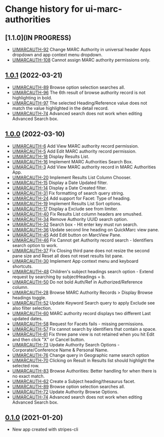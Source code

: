 # Change history for ui-marc-authorities

## [1.1.0](IN PROGRESS)
* [UIMARCAUTH-92](https://issues.folio.org/browse/UIMARCAUTH-92) Change MARC Authority in universal header Apps dropdown and app context menu dropdown.
* [UIMARCAUTH-108](https://issues.folio.org/browse/UIMARCAUTH-108) Cannot assign MARC authority permissions only.

## [1.0.1](https://github.com/folio-org/ui-marc-authorities/tree/v1.0.1) (2022-03-21)
* [UIMARCAUTH-89](https://issues.folio.org/browse/UIMARCAUTH-89) Browse option selection searches all.
* [UIMARCAUTH-96](https://issues.folio.org/browse/UIMARCAUTH-96) The 6th result of browse authority record is not highlighting in bold.
* [UIMARCAUTH-97](https://issues.folio.org/browse/UIMARCAUTH-97) The selected Heading/Reference value does not match the value highlighted in the detail record.
* [UIMARCAUTH-74](https://issues.folio.org/browse/UIMARCAUTH-74) Advanced search does not work when editing Advanced Search box.

## [1.0.0](https://github.com/folio-org/ui-marc-authorities/tree/v1.0.0) (2022-03-10)

* [UIMARCAUTH-6](https://issues.folio.org/browse/UIMARCAUTH-6) Add View MARC authority record permission.
* [UIMARCAUTH-5](https://issues.folio.org/browse/UIMARCAUTH-5) Add Edit MARC authority record permission.
* [UIMARCAUTH-18](https://issues.folio.org/browse/UIMARCAUTH-18) Display Results List.
* [UIMARCAUTH-16](https://issues.folio.org/browse/UIMARCAUTH-16) Implement MARC Authorities Search Box.
* [UIMARCAUTH-3](https://issues.folio.org/browse/UIMARCAUTH-3) Add View MARC authority record in MARC Authorities App.
* [UIMARCAUTH-20](https://issues.folio.org/browse/UIMARCAUTH-20) Implement Results List Column Chooser.
* [UIMARCAUTH-15](https://issues.folio.org/browse/UIMARCAUTH-15) Display a Date Updated filter.
* [UIMARCAUTH-14](https://issues.folio.org/browse/UIMARCAUTH-14) Display a Date Created filter.
* [UIMARCAUTH-31](https://issues.folio.org/browse/UIMARCAUTH-31) Fix formatting of search query string.
* [UIMARCAUTH-24](https://issues.folio.org/browse/UIMARCAUTH-24) Add support for Facet: Type of heading.
* [UIMARCAUTH-19](https://issues.folio.org/browse/UIMARCAUTH-19) Implement Results List Sort options.
* [UIMARCAUTH-17](https://issues.folio.org/browse/UIMARCAUTH-17) Display a Exclude see from limiter.
* [UIMARCAUTH-40](https://issues.folio.org/browse/UIMARCAUTH-40) Fix Results List column headers are smushed.
* [UIMARCAUTH-34](https://issues.folio.org/browse/UIMARCAUTH-34) Remove Authority UUID search option.
* [UIMARCAUTH-32](https://issues.folio.org/browse/UIMARCAUTH-32) Search box - Hit enter key must run search.
* [UIMARCAUTH-36](https://issues.folio.org/browse/UIMARCAUTH-36) Update second line heading on QuickMarc view pane.
* [UIMARCAUTH-45](https://issues.folio.org/browse/UIMARCAUTH-45) Add Edit button on MarcView Pane.
* [UIMARCAUTH-46](https://issues.folio.org/browse/UIMARCAUTH-46) Fix Cannot get Authority record search - Identifiers search option to work.
* [UIMARCAUTH-37](https://issues.folio.org/browse/UIMARCAUTH-37) Fix Closing third pane does not resize the second pane size and Reset all does not reset results list pane.
* [UIMARCAUTH-30](https://issues.folio.org/browse/UIMARCAUTH-30) Implement App context menu and keyboard shortcuts.
* [UIMARCAUTH-48](https://issues.folio.org/browse/UIMARCAUTH-48) Children's subject headings search option - Extend request by searching by subjectHeadings = b.
* [UIMARCAUTH-50](https://issues.folio.org/browse/UIMARCAUTH-50) Do not bold Auth/Ref in Authorized/Reference column.
* [UIMARCAUTH-28](https://issues.folio.org/browse/UIMARCAUTH-28) Browse MARC Authority Records > Display Browse headings toggle.
* [UIMARCAUTH-52](https://issues.folio.org/browse/UIMARCAUTH-52) Update Keyword Search query to apply Exclude see also filter selection.
* [UIMARCAUTH-60](https://issues.folio.org/browse/UIMARCAUTH-60) MARC authority record displays two different Last updated dates.
* [UIMARCAUTH-58](https://issues.folio.org/browse/UIMARCAUTH-58) Request for Facets fails - missing permissions.
* [UIMARCAUTH-57](https://issues.folio.org/browse/UIMARCAUTH-57) Fix cannot search by identifiers that contain a space.
* [UIMARCAUTH-61](https://issues.folio.org/browse/UIMARCAUTH-61) Fix three pane view is not retained when you hit Edit and then click "X" or Cancel button.
* [UIMARCAUTH-73](https://issues.folio.org/browse/UIMARCAUTH-73) Update Authority Search Options - Corporate/Conference Name & Personal Name.
* [UIMARCAUTH-76](https://issues.folio.org/browse/UIMARCAUTH-76) Change query in Geographic name search option
* [UIMARCAUTH-70](https://issues.folio.org/browse/UIMARCAUTH-70) Clicking on Result in Results list should highlight the selected row.
* [UIMARCAUTH-83](https://issues.folio.org/browse/UIMARCAUTH-83) Browse Authorities: Better handling for when there is no exact match.
* [UIMARCAUTH-62](https://issues.folio.org/browse/UIMARCAUTH-62) Create a Subject heading/thesaurus facet.
* [UIMARCAUTH-89](https://issues.folio.org/browse/UIMARCAUTH-89) Browse option selection searches all.
* [UIMARCAUTH-72](https://issues.folio.org/browse/UIMARCAUTH-72) Update Authority Browse Options.
* [UIMARCAUTH-74](https://issues.folio.org/browse/UIMARCAUTH-74) Advanced search does not work when editing Advanced Search box.

## [0.1.0](https://github.com/folio-org/ui-marc-authorities/tree/v0.1.0) (2021-01-20)

* New app created with stripes-cli
